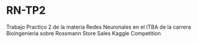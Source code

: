 # RN-TP2
Trabajo Practico 2 de la materia Redes Neuronales en el ITBA de la carrera Bioingenieria sobre Rossmann Store Sales Kaggle Competition
